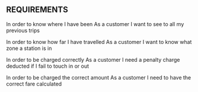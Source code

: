 ## REQUIREMENTS

<!-- In order to use public transport
As a customer
I want money on my card -->

<!-- In order to keep using public transport
As a customer
I want to add money to my card -->

<!-- In order to protect my money
As a customer
I don’t want to put too much money on my card -->

<!-- In order to pay for my journey
As a customer
I need my fare deducted from my card -->

<!-- In order to get through the barriers
As a customer
I need to touch in and out -->

<!-- In order to pay for my journey
As a customer
I need to have the minimum amount for a single journey

In order to pay for my journey
As a customer
I need to pay for my journey when it’s complete -->

<!-- In order to pay for my journey
As a customer
I need to know where I’ve travelled from -->

In order to know where I have been
As a customer
I want to see to all my previous trips

In order to know how far I have travelled
As a customer
I want to know what zone a station is in

In order to be charged correctly
As a customer
I need a penalty charge deducted if I fail to touch in or out

In order to be charged the correct amount
As a customer
I need to have the correct fare calculated
